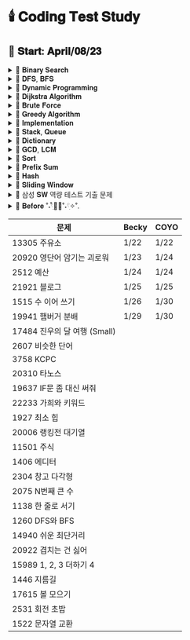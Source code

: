 # 🕯️ 𝐂𝐨𝐝𝐢𝐧𝐠 𝐓𝐞𝐬𝐭 𝐒𝐭𝐮𝐝𝐲

## 📅 𝐒𝐭𝐚𝐫𝐭: 𝐀𝐩𝐫𝐢𝐥/𝟎𝟖/𝟐𝟑

<details>
  <summary>📂 𝐁𝐢𝐧𝐚𝐫𝐲 𝐒𝐞𝐚𝐫𝐜𝐡 </summary>
  <br>

- [[BOJ]2805_나무 자르기](https://www.acmicpc.net/problem/2805)
- [[PRO]64062_징검다리 건너기](https://school.programmers.co.kr/learn/courses/30/lessons/64062)
- [[PRO]43238_입국 심사](https://school.programmers.co.kr/learn/courses/30/lessons/43238)
- [[PRO]142085_디펜스 게임](https://school.programmers.co.kr/learn/courses/30/lessons/142085)
- [[PRO]72412_순위 검색](https://school.programmers.co.kr/learn/courses/30/lessons/72412)
- [[BOJ]17266_어두운 굴다리](https://www.acmicpc.net/problem/17266)
- [[BOJ]2512_예산](https://www.acmicpc.net/problem/2512)
- [[BOJ]19637_IF문 좀 대신 써줘](https://www.acmicpc.net/problem/19637)
- [[BOJ]20922_겹치는 건 싫어](https://www.acmicpc.net/problem/20922)
- [[BOJ]15989_1, 2, 3 더하기 4](https://www.acmicpc.net/problem/15989)

</details>

<details>
  <summary>📂 𝐃𝐅𝐒, 𝐁𝐅𝐒 </summary>
  <br>

- [[PRO]43164여행경로](https://school.programmers.co.kr/learn/courses/30/lessons/43164)
- [[PRO]67259_경주로 건설](https://school.programmers.co.kr/learn/courses/30/lessons/67259)
- [[BOJ]17086_아기 상어 2](https://www.acmicpc.net/problem/17086)
- [[PRO]86971_전력망을 둘로 나누기](https://school.programmers.co.kr/learn/courses/30/lessons/86971)
- [[PRO]81302_거리두기 확인하기](https://school.programmers.co.kr/learn/courses/30/lessons/81302)
- [[PRO]154540_무인도 여행](https://school.programmers.co.kr/learn/courses/30/lessons/154540)
- [[PRO]159993_미로 탈출](https://school.programmers.co.kr/learn/courses/30/lessons/159993)
- [[PRO]169199_리코쳇 로봇](https://school.programmers.co.kr/learn/courses/30/lessons/169199)
- [[PRO]12952_N-Queen](https://school.programmers.co.kr/learn/courses/30/lessons/12952)
- [[BOJ]1926_그림](https://www.acmicpc.net/problem/1926)
- [[BOJ]10026_적록색약](https://www.acmicpc.net/problem/10026)
- [[BOJ]4179_불!](https://www.acmicpc.net/problem/4179)
- [[BOJ]6593_상범 빌딩](https://www.acmicpc.net/problem/6593)
- [[BOJ]1260_DFS와 BFS](https://www.acmicpc.net/problem/1260)
- [[BOJ]14940_쉬운 최단거리](https://www.acmicpc.net/problem/14940)

</details>

<details>
  <summary>📂 𝐃𝐲𝐧𝐚𝐦𝐢𝐜 𝐏𝐫𝐨𝐠𝐫𝐚𝐦𝐦𝐢𝐧𝐠 </summary>
  <br>

- [[PRO]12971_스티커 모으기 2](https://school.programmers.co.kr/learn/courses/30/lessons/12971)
- [[BOJ]9465_스티커](https://www.acmicpc.net/problem/9465)
- [[BOJ]11726_2 x n 타일링](https://www.acmicpc.net/problem/11726)
- [[BOJ]11727_2 x n 타일링 2](https://www.acmicpc.net/problem/11727)
- [[BOJ]2193_이친수](https://www.acmicpc.net/problem/2193)
- [[BOJ]15990_1, 2, 3 더하기 5](https://www.acmicpc.net/problem/15990)
- [[BOJ]11053_가장 긴 증가하는 부분 수열](https://www.acmicpc.net/problem/11053)
- [[BOJ]1912_연속합](https://www.acmicpc.net/problem/1912)
- [[BOJ]1699_제곱수의 합](https://www.acmicpc.net/problem/1699)
- [[BOJ]9655_돌 게임](https://www.acmicpc.net/problem/9655)
- [[BOJ]10844_쉬운 계단 수](https://www.acmicpc.net/problem/10844)
- [[PRO]12905_가장 큰 정사각형 찾기](https://school.programmers.co.kr/learn/courses/30/lessons/12905)
- [[BOJ]15486_퇴사 2](https://www.acmicpc.net/problem/15486)
- [[BOJ]1149_RGB거리](https://www.acmicpc.net/problem/1149)
- [[BOJ]9084_동전](https://www.acmicpc.net/problem/9084)
- [[BOJ]1446_지름길](https://www.acmicpc.net/problem/1446)

</details>

<details>
  <summary>📂 𝐃𝐢𝐣𝐤𝐬𝐭𝐫𝐚 𝐀𝐥𝐠𝐨𝐫𝐢𝐭𝐡𝐦 </summary>
  <br>

- [[PRO]72413_합승 택시 요금](https://school.programmers.co.kr/learn/courses/30/lessons/72413)
- [[PRO]12978_배달](https://school.programmers.co.kr/learn/courses/30/lessons/12978)

</details>

<details>
  <summary>📂 𝐁𝐫𝐮𝐭𝐞 𝐅𝐨𝐫𝐜𝐞 </summary>
  <br>

- [[BOJ]2003_수들의 합2](https://www.acmicpc.net/problem/2003)
- [[BOJ]7568_덩치](https://www.acmicpc.net/problem/7568)
- [[BOJ]3085_사탕 게임](https://www.acmicpc.net/problem/3085)
- [[BOJ]6064_카잉 달력](https://www.acmicpc.net/problem/6064)
- [[BOJ]10655_마라톤 1](https://www.acmicpc.net/problem/10655)
- [[BOJ]18429_근손실](https://www.acmicpc.net/problem/18429)
- [[PRO]12923_숫자 블록](https://school.programmers.co.kr/learn/courses/30/lessons/12923)
- [[BOJ]7568_덩치](https://www.acmicpc.net/problem/7568)
- [[BOJ]17484_진우의 달 여행 (Small)](https://www.acmicpc.net/problem/17484)
- [[BOJ]1515_수 이어 쓰기](https://www.acmicpc.net/problem/1515)
- [[BOJ]2304_창고 다각형](https://www.acmicpc.net/problem/2304)
- [[BOJ]2531_회전 초밥](https://www.acmicpc.net/problem/2531)

</details>

<details>
  <summary>📂 𝐆𝐫𝐞𝐞𝐝𝐲 𝐀𝐥𝐠𝐨𝐫𝐢𝐭𝐡𝐦 </summary>
  <br>

- [[BOJ]2785_체인](https://www.acmicpc.net/problem/2785)
- [[BOJ]13305_주유소](https://www.acmicpc.net/problem/13305)
- [[BOJ]19941_햄버거 분배](https://www.acmicpc.net/problem/19941)
- [[BOJ]20310_타노스](https://www.acmicpc.net/problem/20310)
- [[BOJ]11501_주식](https://www.acmicpc.net/problem/11501)
- [[BOJ]17615_볼 모으기](https://www.acmicpc.net/problem/17615)

</details>

<details>
  <summary>📂 𝐈𝐦𝐩𝐥𝐞𝐦𝐞𝐧𝐭𝐚𝐭𝐢𝐨𝐧 </summary>
  <br>

- [[BOJ]1316_ 단어 체커](https://www.acmicpc.net/problem/1316)
- [[BOJ]16967_배열 복원하기](https://www.acmicpc.net/problem/16967)
- [[BOJ]1205_등수 구하기](https://www.acmicpc.net/problem/1205)
- [[BOJ]1244_스위치 켜고 끄기](https://www.acmicpc.net/problem/1244)
- [[BOJ]1138_한 줄로 서기](https://www.acmicpc.net/problem/1138)
- [[PRO]68936_쿼드압축 후 개수 세기](https://school.programmers.co.kr/learn/courses/30/lessons/68936)
- [[PRO]68645_삼각 달팽이](https://school.programmers.co.kr/learn/courses/30/lessons/68645)
- [[PRO]131704_택배 상자](https://school.programmers.co.kr/learn/courses/30/lessons/131704)
- [[PRO]72411_메뉴 리뉴얼](https://school.programmers.co.kr/learn/courses/30/lessons/72411)
- [[PRO]140107_점 찍기](https://school.programmers.co.kr/learn/courses/30/lessons/140107)
- [[PRO]67257_수식 최대화](https://school.programmers.co.kr/learn/courses/30/lessons/67257)
- [[PRO]77485_행렬 테두리 회전하기](https://school.programmers.co.kr/learn/courses/30/lessons/77485)
- [[PRO]155651_호텔 대실](https://school.programmers.co.kr/learn/courses/30/lessons/155651)
- [[PRO]148653_마법의 엘리베이터](https://school.programmers.co.kr/learn/courses/30/lessons/148653)
- [[PRO]12946_하노이의 탑](https://school.programmers.co.kr/learn/courses/30/lessons/12946)
- [[PRO]152996_시소 짝꿍](https://school.programmers.co.kr/learn/courses/30/lessons/152996)
- [[PRO]131130_혼자 놀기의 달인](https://school.programmers.co.kr/learn/courses/30/lessons/131130)
- [[PRO]147354_테이블 해시 함수](https://school.programmers.co.kr/learn/courses/30/lessons/147354)
- [[PRO]42890_후보키](https://school.programmers.co.kr/learn/courses/30/lessons/42890)
- [[PRO]172927_광물 캐기](https://school.programmers.co.kr/learn/courses/30/lessons/172927)
- [[PRO]181187_두 원 사이의 정수 쌍](https://school.programmers.co.kr/learn/courses/30/lessons/181187)
- [[PRO]176962_과제 진행하기](https://school.programmers.co.kr/learn/courses/30/lessons/176962)
- [[PRO]150368_이모티콘 할인행사](https://school.programmers.co.kr/learn/courses/30/lessons/150368)
- [[PRO]160585_혼자서 하는 틱택토](https://school.programmers.co.kr/learn/courses/30/lessons/160585)
- [[BOJ]23971_ZOAC 4](https://www.acmicpc.net/problem/23971)
- [[BOJ]5073_삼각형과 세 변](https://www.acmicpc.net/problem/5073)
- [[BOJ]2292_벌집](https://www.acmicpc.net/problem/2292)
- [[BOJ]1157_단어 공부](https://www.acmicpc.net/problem/1157)
- [[BOJ]11723_집합](https://www.acmicpc.net/problem/11723)
- [[BOJ]10431_줄세우기](https://www.acmicpc.net/problem/10431)
- [[BOJ]8979_올림픽](https://www.acmicpc.net/problem/8979)
- [[BOJ]4659_비밀번호 발음하기](https://www.acmicpc.net/problem/4659)
- [[BOJ]25757_임스와 함께하는 미니게임](https://www.acmicpc.net/problem/25757)
- [[BOJ]20125_쿠키의 신체 측정](https://www.acmicpc.net/problem/20125)
- [[BOJ]1205_등수 구하기](https://www.acmicpc.net/problem/1205)
- [[BOJ]1244_스위치 켜고 끄기](https://www.acmicpc.net/problem/1244)
- [[BOJ]9017_크로스 컨트리](https://www.acmicpc.net/problem/9017)
- [[BOJ]2607_비슷한 단어](https://www.acmicpc.net/problem/2607)
- [[BOJ]20006_랭킹전 대기열](https://www.acmicpc.net/problem/20006)
- [[BOJ]1138_한 줄로 서기](https://www.acmicpc.net/problem/1138)

</details>

<details>
  <summary>📂 𝐒𝐭𝐚𝐜𝐤, 𝐐𝐮𝐞𝐮𝐞 </summary>
  <br>

- [[BOJ]1935_후위 표기식2](https://www.acmicpc.net/problem/1935)
- [[PRO]42586_기능개발](https://school.programmers.co.kr/learn/courses/30/lessons/42586)
- [[BOJ]2164_카드2](https://www.acmicpc.net/problem/2164)
- [[BOJ]1927_최소 힙](https://www.acmicpc.net/problem/1927)
- [[BOJ]1406_에디터](https://www.acmicpc.net/problem/1406)

</details>

<details>
  <summary>📂 𝐃𝐢𝐜𝐭𝐢𝐨𝐧𝐚𝐫𝐲 </summary>
  <br>

- [[PRO]132265_롤케이크 자르기](https://school.programmers.co.kr/learn/courses/30/lessons/132265)

</details>

<details>
  <summary>📂 𝐆𝐂𝐃, 𝐋𝐂𝐌 </summary>
  <br>

- [[PRO]135807_숫자 카드 나누기](https://school.programmers.co.kr/learn/courses/30/lessons/135807)

</details>

<details>
  <summary>📂 𝐒𝐨𝐫𝐭 </summary>
  <br>

- [[PRO]181188_요격 시스템](https://school.programmers.co.kr/learn/courses/30/lessons/181188)
- [[BOJ]20920_영단어 암기는 괴로워](https://www.acmicpc.net/problem/20920)
- [[BOJ]3758_KCPC](https://www.acmicpc.net/problem/3758)
- [[BOJ]2075_N번째로 큰 수](https://www.acmicpc.net/problem/2075)

</details>

<details>
  <summary>📂 𝐏𝐫𝐞𝐟𝐢𝐱 𝐒𝐮𝐦 </summary>
  <br>

- [[BOJ]21921_블로그](https://www.acmicpc.net/problem/21921)

</details>

<details>
  <summary>📂 𝐇𝐚𝐬𝐡 </summary>
  <br>

- [[BOJ]22233_가희와 키워드](https://www.acmicpc.net/problem/22233)

</details>

<details>
  <summary>📂 𝐒𝐥𝐢𝐝𝐢𝐧𝐠 𝐖𝐢𝐧𝐝𝐨𝐰 </summary>
  <br>

- [[BOJ]1522_문자열 교환](https://www.acmicpc.net/problem/1522)

</details>

<details>
  <summary>📂 삼성 𝐒𝐖 역량 테스트 기출 문제 </summary>
  <br>

💙 문제집 링크: https://www.acmicpc.net/workbook/view/1152

- [[BOJ]14888_연산자 끼워넣기](https://www.acmicpc.net/problem/14888)
- [[BOJ]14889_스타트와 링크](https://www.acmicpc.net/problem/14889)
- [[BOJ]15686_치킨배달](https://www.acmicpc.net/problem/15686)
- [[BOJ]20055_컨베이어 벨트 위의 로봇](https://www.acmicpc.net/problem/20055)
- [[BOJ]21608_상어 초등학교](https://www.acmicpc.net/problem/21608)
- [[BOJ]21610_마법사 상어와 비바라기](https://www.acmicpc.net/problem/21610)
- [[BOJ]3190_뱀](https://www.acmicpc.net/problem/3190)

</details>

<details>
  <summary> 📁 𝐁𝐞𝐟𝐨𝐫𝐞 ˚˖𓍢ִִ໋🌊🦈˚˖𓍢ִ✧˚. </summary>
  <br>




</details>

| 문제                      | Becky | COYO |
|-------------------------|-------|------|
| 13305	 주유소              | 1/22  | 1/22 |
| 20920	 영단어 암기는 괴로워      | 1/23  | 1/24 |
| 2512	 예산                | 1/24  | 1/24 |
| 21921	 블로그              | 1/25  | 1/25 |
| 1515	 수 이어 쓰기           | 1/26  | 1/30 |
| 19941	 햄버거 분배           | 1/29  | 1/30 |
| 17484	 진우의 달 여행 (Small) |       |      |
| 2607	 비슷한 단어            |       |      |
| 3758	 KCPC              |       |      |
| 20310	 타노스              |       |      |
| 19637	 IF문 좀 대신 써줘      |       |      |
| 22233	 가희와 키워드          |       |      |
| 1927	 최소 힙              |       |      |
| 20006	 랭킹전 대기열          |       |      |
| 11501	 주식               |       |      |
| 1406	 에디터               |       |      |
| 2304	 창고 다각형            |       |      |
| 2075	 N번째 큰 수           |       |      |
| 1138	 한 줄로 서기           |       |      |
| 1260	 DFS와 BFS          |       |      |
| 14940	 쉬운 최단거리          |       |      |
| 20922	 겹치는 건 싫어         |       |      |
| 15989	 1, 2, 3 더하기 4    |       |      |
| 1446	 지름길               |       |      |
| 17615	 볼 모으기            |       |      |
| 2531	 회전 초밥             |       |      |
| 1522	 문자열 교환            |       |      |
